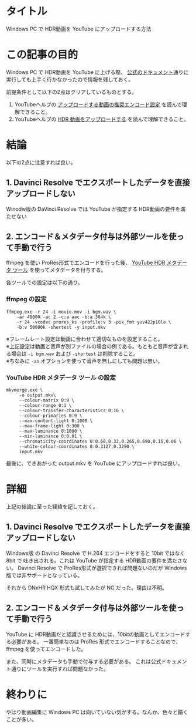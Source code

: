 # タイトル
Windows PC で HDR動画を YouTube にアップロードする方法

# この記事の目的
Windows PC で HDR動画を YouTube に上げる際、
[公式のドキュメント](https://support.google.com/youtube/answer/7126552?hl=ja)通りに実行しても上手く行かなかったので情報を残しておく。

前提条件として以下の2点はクリアしているものとする。

1. YouTubeヘルプの [アップロードする動画の推奨エンコード設定](https://support.google.com/youtube/answer/1722171) を読んで理解できること。
2. YouTubeヘルプの [HDR 動画をアップロードする](https://support.google.com/youtube/answer/7126552?hl=ja) を読んで理解できること。

# 結論
以下の2点に注意すれば良い。

## 1. Davinci Resolve でエクスポートしたデータを直接アップロードしない
Winodw版の DaVinci Resolve では YouTube が指定する HDR動画の要件を満たせない

## 2. エンコード＆メタデータ付与は外部ツールを使って手動で行う
ffmpeg を使い ProRes形式でエンコードを行った後、
[YouTube HDR メタデータ ツール](https://github.com/youtubehdr/hdr_metadata) を使ってメタデータを付与する。

各ツールでの設定は以下の通り。

### ffmpeg の設定

```
ffmpeg.exe -r 24 -i movie.mov -i bgm.wav \
    -ar 48000 -ac 2 -c:a aac -b:a 384k \
    -r 24 -vcodec prores_ks -profile:v 3 -pix_fmt yuv422p10le \
    -b:v 50000k -shortest -y input.mkv
```
※フレームレート設定は動画に合わせて適切なものを設定すること。<br>
※上記設定は動画と音声が別ファイルの場合の例である。もともと音声が含まれる場合は
```-i bgm.wav``` および ```-shortest``` は削除すること。<br>
※ちなみに ```-an``` オプションを使って音声を無しにしても問題は無い。

### YouTube HDR メタデータ ツール の設定

```
mkvmerge.exe \
     -o output.mkv\
     --colour-matrix 0:9 \
     --colour-range 0:1 \
     --colour-transfer-characteristics 0:16 \
     --colour-primaries 0:9 \
     --max-content-light 0:1000 \
     --max-frame-light 0:300 \
     --max-luminance 0:1000 \
     --min-luminance 0:0.01 \
     --chromaticity-coordinates 0:0.68,0.32,0.265,0.690,0.15,0.06 \
     --white-colour-coordinates 0:0.3127,0.3290 \
     input.mkv
```

最後に、できあがった output.mkv を YouTube にアップロードすれば良い。

# 詳細
上記の結論に至った経緯を記しておく。

## 1. Davinci Resolve でエクスポートしたデータを直接アップロードしない
Windows版 の Davinci Resolve で H.264 エンコードをすると 10bit ではなく 8bit で
吐き出される。これは YouTube が指定する HDR動画の要件を満たさない。
Davinci Resolve で ProRes形式が選択できれば問題ないのだが Windows版では非サポートとなっている。

それから DNxHR HQX 形式も試してみたが NG だった。理由は不明。

## 2. エンコード＆メタデータ付与は外部ツールを使って手動で行う
YouTube に HDR動画だと認識させるためには、10bitの動画としてエンコードする必要がある。
一番簡単なのは ProRes 形式でエンコードすることなので、ffmpeg を使ってエンコードした。

また、同時にメタデータも手動で付与する必要がある。
これは公式ドキュメント通りにツールを実行すれば問題なかった。

# 終わりに
やはり動画編集に Windows PC は向いていない気がする。なんか、色々と躓くことが多い。


